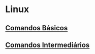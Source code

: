 # Linux

## [Comandos Básicos](https://github.com/Vicentebg/DevOps/blob/main/Linux/comandos_basicos_linux.md)

## [Comandos Intermediários](https://github.com/Vicentebg/DevOps/blob/main/Linux/comandos_intermediarios_linux.md)
